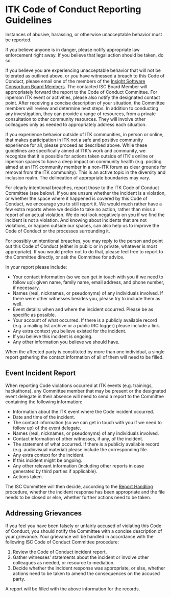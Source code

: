 ITK Code of Conduct Reporting Guidelines
========================================

Instances of abusive, harassing, or otherwise unacceptable behavior must be
reported.

If you believe anyone is in danger, please notify appropriate law enforcement
right away. If you believe that legal action should be taken, do so.

If you believe you are experiencing unacceptable behavior that will not be
tolerated as outlined above, or you have witnessed a breach to this Code of
Conduct, please email one of the members of the [Insight Software Consortium
Board Members](https://www.insightsoftwareconsortium.org/board.html). The contacted ISC Board Member will appropriately forward
the report to the Code of Conduct Committee. For inperson ITK event or
activities, please also notify the designated contact point. After receiving a
concise description of your situation, the Committee members will review and
determine next steps. In addition to conducting any investigation, they can
provide a range of resources, from a private consultation to other community
resources. They will involve other colleagues only as needed to appropriately
address each situation.

If you experience behavior outside of ITK communities, in person or online,
that makes participation in ITK not a safe and positive community experience
for all, please proceed as described above. While these guidelines are
specifically aimed at ITK's work and community, we recognize that it is
possible for actions taken outside of ITK's online or inperson spaces to have a
deep impact on community health (e.g. posting aimed at an ITK community member
in a non-ITK forum as clear grounds for removal from the ITK community). This
is an active topic in the diversity and inclusion realm. The delineation of
appropriate boundaries may vary.

For clearly intentional breaches, report those to the ITK Code of Conduct
Committee (see below). If you are unsure whether the incident is a violation,
or whether the space where it happened is covered by this Code of Conduct, we
encourage you to still report it. We would much rather have a few extra reports
where we decide to take no action, rather than miss a report of an actual
violation. We do not look negatively on you if we find the incident is not a
violation. And knowing about incidents that are not violations, or happen
outside our spaces, can also help us to improve the Code of Conduct or the
processes surrounding it.

For possibly unintentional breaches, you may reply to the person and point out
this Code of Conduct (either in public or in private, whatever is most
appropriate). If you would prefer not to do that, please feel free to report to
the Committee directly, or ask the Committee for advice.

In your report please include:

  * Your contact information (so we can get in touch with you if we need to
  follow up): given name, family name, email address, and phone number, if
  necessary.
  * Names (real, nicknames, or pseudonyms) of any individuals involved. If
  there were other witnesses besides you, please try to include them as well.
  * Event details: when and where the incident occurred. Please be as specific
  as possible.
  * Your account of what occurred. If there is a publicly available record
  (e.g. a mailing list archive or a public IRC logger) please include a link.
  * Any extra context you believe existed for the incident.
  * If you believe this incident is ongoing.
  * Any other information you believe we should have.

When the affected party is constituted by more than one individual, a single
report gathering the contact information of all of them will need to be filled.

Event Incident Report
---------------------

When reporting Code violations occurred at ITK events (e.g. trainings,
hackathons), any Committee member that may be present or the designated event
delegate in their absence will need to send a report to the Committee
containing the following information:

  * Information about the ITK event where the Code incident occurred.
  * Date and time of the incident.
  * The contact information (so we can get in touch with you if we need to
  follow up) of the event delegate.
  * Names (real, nicknames, or pseudonyms) of any individuals involved.
  * Contact information of other witnesses, if any, of the incident.
  * The statement of what occurred. If there is a publicly available record
  (e.g. audiovisual material) please include the corresponding file.
  * Any extra context for the incident.
  * If this incident might be ongoing.
  * Any other relevant information (including other reports in case generated
  by third parties if applicable).
  * Actions taken.

The ISC Committee will then decide, according to the
[Report Handling](Enforcement.md#report-handling) procedure, whether the
incident response has been appropriate and the file needs to be closed or else,
whether further actions need to be taken.

Addressing Grievances
---------------------

If you feel you have been falsely or unfairly accused of violating this Code of
Conduct, you should notify the Committee with a concise description of your
grievance. Your grievance will be handled in accordance with the following ISC
Code of Conduct Committee procedure:

  1. Review the Code of Conduct incident report.
  2. Gather witnesses' statements about the incident or involve other
  colleagues as needed, or resource to mediation.
  3. Decide whether the incident response was appropriate, or else, whether
  actions need to be taken to amend the consequences on the accused party.

A report will be filled with the above information for the records.
